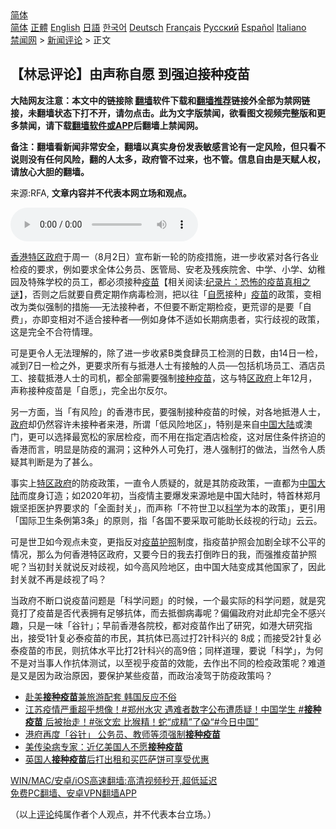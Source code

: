  <!-- 面包屑导航 --> <div class="breadcrumb"><!-- GTranslate: https://gtranslate.io/ -->  <div class="switcher notranslate">  <div class="selected">  <a href="#" onclick="return false;"> 简体</a>  </div>  <div class="option">  <a href="https://www.bannedbook.org" onclick="doGTranslate('zh-CN|zh-CN');jQuery('div.switcher div.selected a').html(jQuery(this).html());return false;" title="简体中文" class="nturl selected"> 简体</a>  <a href="https://www.bannedbook.org/zh-tw/" onclick="doGTranslate('zh-CN|zh-TW');jQuery('div.switcher div.selected a').html(jQuery(this).html());return false;" title="繁體中文" class="nturl"> 正體</a>  <a href="https://www.bannedbook.org/en/" onclick="doGTranslate('zh-CN|en');jQuery('div.switcher div.selected a').html(jQuery(this).html());return false;" title="English" class="nturl"> English</a>  <a href="https://www.bannedbook.org/ja/" onclick="doGTranslate('zh-CN|ja');jQuery('div.switcher div.selected a').html(jQuery(this).html());return false;" title="日本語" class="nturl"> 日語</a>  <a href="https://www.bannedbook.org/ko/" onclick="doGTranslate('zh-CN|ko');jQuery('div.switcher div.selected a').html(jQuery(this).html());return false;" title="한국어" class="nturl"> 한국어</a>  <a href="https://www.bannedbook.org/de/" onclick="doGTranslate('zh-CN|de');jQuery('div.switcher div.selected a').html(jQuery(this).html());return false;" title="Deutsch" class="nturl"> Deutsch</a>  <a href="https://www.bannedbook.org/fr/" onclick="doGTranslate('zh-CN|fr');jQuery('div.switcher div.selected a').html(jQuery(this).html());return false;" title="Français" class="nturl"> Français</a>  <a href="https://www.bannedbook.org/ru/" onclick="doGTranslate('zh-CN|ru');jQuery('div.switcher div.selected a').html(jQuery(this).html());return false;" title="Русский" class="nturl"> Русский</a>  <a href="https://www.bannedbook.org/es/" onclick="doGTranslate('zh-CN|es');jQuery('div.switcher div.selected a').html(jQuery(this).html());return false;" title="Español" class="nturl"> Español</a>  <a href="https://www.bannedbook.org/it/" onclick="doGTranslate('zh-CN|it');jQuery('div.switcher div.selected a').html(jQuery(this).html());return false;" title="Italiano" class="nturl"> Italiano</a>  </div>  </div>      <div class='breadcrumb-sub'><!-- Breadcrumb NavXT 6.3.0 --> <a href="https://www.bannedbook.org/" class="home">禁闻网</a> &gt; <a href="https://www.bannedbook.org/bnews/comments/" class="category">新闻评论</a> &gt; 正文</div></div><h2>【林忌评论】由声称自愿 到强迫接种疫苗</h2> <p class="notice"><b>大陆网友注意：本文中的链接除 <a href="https://github.com/bannedbook/fanqiang" >翻墙</a>软件下载和<a href="https://github.com/killgcd/justmysocks/blob/master/README.md">翻墙推荐</a>链接外全部为禁网链接，未翻墙状态下打不开，请勿点击。此为文字版禁闻，欲看图文视频完整版和更多禁闻，请下载<a href="https://github.com/bannedbook/fanqiang">翻墙软件或APP</a>后翻墙上禁闻网。</p><p>备注：翻墙看新闻非常安全，翻墙以真实身份发表敏感言论有一定风险，但只看不说则没有任何风险，翻的人太多，政府管不过来，也不管。信息自由是天赋人权，请放心大胆的翻墙。</b></p>  <div class="entry"> <p>来源:RFA, <strong>文章内容并不代表本网立场和观点。</strong></p> <p><audio controls="controls" preload="metadata" src="https://www.rfa.org/cantonese/commentaries/kl/com-08022021074718.html/@@stream" type="audio/mpeg"><br /> </audio></p>  <p><a href="https://www.bannedbook.org/bnews/tag/%E9%A6%99%E6%B8%AF%E7%89%B9%E5%8C%BA%E6%94%BF%E5%BA%9C/" class="st_tag internal_tag" rel="tag" title="标签 香港特区政府 下的日志">香港特区政府</a>于周一（8月2日）宣布新一轮的防疫措施，进一步收紧对各行各业检疫的要求，例如要求全体公务员、医管局、安老及残疾院舍、中学、小学、幼稚园及特殊学校的员工，都必须接种<span class='wp_keywordlink'><a href="https://www.bannedbook.org/bnews/tculture/20160630/551027.html" title="疫苗" target="_blank">疫苗</a></span>【相关阅读:<a href='https://www.bannedbook.org/bnews/topimagenews/20180408/925060.html' target='_blank'>纪录片：恐怖的疫苗真相之谜</a>】，否则之后就要自费定期作病毒检测，把以往「<a href="https://www.bannedbook.org/bnews/tag/%E8%87%AA%E6%84%BF/" class="st_tag internal_tag" rel="tag" title="标签 自愿 下的日志">自愿</a>接种」<a href="https://www.bannedbook.org/bnews/tag/%e7%96%ab%e8%8b%97/" class="st_tag internal_tag" rel="tag" title="标签 疫苗 下的日志">疫苗</a>的政策，变相改为类似强制的措施──无法接种者，不但要不断定期检疫，更荒谬的是要「自费」，亦即变相对不适合接种者──例如身体不适如长期病患者，实行歧视的政策，这是完全不合符情理。</p> <p>可是更令人无法理解的，除了进一步收紧B类食肆员工检测的日数，由14日一检，减到7日一检之外，更要求所有与抵港人士有接触的人员──包括机场员工、酒店员工、接载抵港人士的司机，都全部需要强制<a href="https://www.bannedbook.org/bnews/tag/%E6%8E%A5%E7%A7%8D%E7%96%AB%E8%8B%97/" class="st_tag internal_tag" rel="tag" title="标签 接种疫苗 下的日志">接种疫苗</a>，这与特<a href="https://www.bannedbook.org/bnews/tag/%E5%8C%BA%E6%94%BF%E5%BA%9C/" class="st_tag internal_tag" rel="tag" title="标签 区政府 下的日志">区政府</a>上年12月，声称接种疫苗是「自愿」，完全出尔反尔。</p>  <p>另一方面，当「有风险」的香港市民，要强制接种疫苗的时候，对各地抵港人士，<a href="https://www.bannedbook.org/bnews/tag/%e6%94%bf%e5%ba%9c/" class="st_tag internal_tag" rel="tag" title="标签 政府 下的日志">政府</a>却仍然容许未接种者来港，所谓「低风险地区」，特别是来自<span class='wp_keywordlink_affiliate'><a href="https://www.bannedbook.org/" title="中国" target="_blank">中国</a></span><span class='wp_keywordlink_affiliate'><a href="https://www.bannedbook.org/" title="大陆" target="_blank">大陆</a></span>或澳门，更可以选择最宽松的家居检疫，而不用在指定酒店检疫，这对居住条件挤迫的香港而言，明显是防疫的漏洞；这种外人可免打，港人强制打的做法，当然令人质疑其判断是为了甚么。</p> <p>事实上<a href="https://www.bannedbook.org/bnews/tag/%E7%89%B9%E5%8C%BA%E6%94%BF%E5%BA%9C/" class="st_tag internal_tag" rel="tag" title="标签 特区政府 下的日志">特区政府</a>的防疫政策，一直令人质疑的，就是其防疫政策，一直都为<a href="https://www.bannedbook.org/bnews/tag/%e4%b8%ad%e5%9b%bd%e5%a4%a7%e9%99%86/" class="st_tag internal_tag" rel="tag" title="标签 中国大陆 下的日志">中国大陆</a>而度身订造；如2020年初，当疫情主要爆发来源地是中国大陆时，特首林郑月娥坚拒医护界要求的「全面封关」，而声称「不符世卫以<span class='wp_keywordlink'><a href="https://www.bannedbook.org/forum11/topic309.html" title="禁片：“科学”的棍子" target="_blank">科学</a></span>为本的政策」，更引用「国际卫生条例第3条」的原则，指「各国不要采取可能助长歧视的行动」云云。</p>  <p>可是世卫如今观点未变，更指反对<a href="https://www.bannedbook.org/bnews/tag/%e7%96%ab%e8%8b%97%e6%8a%a4%e7%85%a7/" class="st_tag internal_tag" rel="tag" title="标签 疫苗护照 下的日志">疫苗护照</a>制度，指疫苗护照会加剧全球不公平的情况，那么为何香港特区政府，又要今日的我去打倒昨日的我，而强推疫苗护照呢？当初封关就说反对歧视，如今高风险地区，由中国大陆变成其他国家了，因此封关就不再是歧视了吗？</p> <p>当政府不断口说疫苗问题是「科学问题」的时候，一个最实际的科学问题，就是究竟打了疫苗是否代表拥有足够抗体，而去抵御病毒呢？偏偏政府对此却完全不感兴趣，只是一味「谷针」；早前香港各院校，都对疫苗作出了研究，如港大研究指出，接受1针复必泰疫苗的市民，其抗体已高过打2针科兴的 8成；而接受2针复必泰疫苗的市民，则抗体水平比打2针科兴的高9倍；同样道理，要说「科学」，为何不是对当事人作抗体测试，以至视乎疫苗的效能，去作出不同的检疫政策呢？难道是又是因为政治原因，要保护某些疫苗，而政治凌驾于防疫政策吗？</p>  <ul class='op-related-articles' title='相关阅读'> <li><a href='https://www.bannedbook.org/bnews/baitai/20210802/1598906.html' target='_blank'>赴美<b>接种疫苗</b>兼旅游配套 韩国反应不俗</a></li> <li><a href='https://www.bannedbook.org/bnews/bannedvideo/20210802/1598891.html' target='_blank'>江苏疫情严重超乎想像！#郑州水灾 遇难者数字公布遭质疑！中国学生 #<b>接种疫苗</b> 后被抬走！#张文宏 比猴精！蛇“成精”了😱“#今日中国”</a></li> <li><a href='https://www.bannedbook.org/bnews/headline/20210802/1598835.html' target='_blank'>港府再度「谷针」 公务员、教师等须强制<b>接种疫苗</b></a></li> <li><a href='https://www.bannedbook.org/bnews/baitai/20210802/1598742.html' target='_blank'>美传染病专家：近亿美国人不愿<b>接种疫苗</b></a></li> <li><a href='https://www.bannedbook.org/bnews/baitai/20210802/1598741.html' target='_blank'>英国人<b>接种疫苗</b>后打出租和买匹萨饼可享受优惠</a></li> </ul> <p class="texttj"> <a href="https://github.com/bannedbook/fanqiang/wiki/V2ray%E6%9C%BA%E5%9C%BA" target="_blank">WIN/MAC/安卓/iOS高速翻墙:高清视频秒开,超低延迟</a><br/> <a href="https://github.com/bannedbook/fanqiang/wiki/%E7%A6%81%E9%97%BB%E7%BD%91%E5%AE%89%E5%8D%93%E7%BF%BB%E5%A2%99%E6%96%B0%E9%97%BBAPP" target="_blank">免费PC翻墙、安卓VPN翻墙APP</a></p><p>（以上<span class='wp_keywordlink_affiliate'><a href="https://www.bannedbook.org/bnews/comments/" title="新闻评论" target="_blank">评论</a></span>纯属作者个人观点，并不代表本台立场。）</p><a name='sharetosocial'></a>  <div style="margin-bottom:5px;padding-bottom:5px;clear:both"> <div id="archive-pix-1" class="banner-ads"> <!-- AuctionX Display platform tag START --> <div id="26318x728x90x621x_ADSLOT2" clicktrack="%%CLICK_URL_ESC%%"></div> <!-- AuctionX Display platform tag END --> </div> <div id="archive-pix-2" class="banner-ads"> <!-- AuctionX Display platform tag START --> <div id="26315x300x250x621x_ADSLOT2" clicktrack="%%CLICK_URL_ESC%%"></div> <!-- AuctionX Display platform tag END --> </div> </div>  <div id="archive-pix-1" class="banner-ads"> <!-- AuctionX Display platform tag START --> <div id="26318x728x90x621x_ADSLOT3" clicktrack="%%CLICK_URL_ESC%%"></div> <!-- AuctionX Display platform tag END --> </div> </div><!--END ENTRY--> 